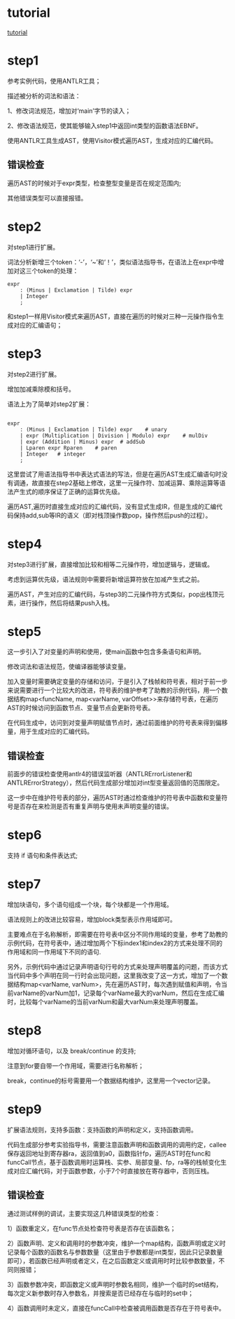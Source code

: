 # tutorial

[tutorial](https://decaf-lang.github.io/minidecaf-tutorial/)

# step1

参考实例代码，使用ANTLR工具；

描述被分析的词法和语法：

1、修改词法规范，增加对‘main’字节的读入；

2、修改语法规范，使其能够输入step1中返回int类型的函数语法EBNF。

使用ANTLR工具生成AST，使用Visitor模式遍历AST，生成对应的汇编代码。

## 错误检查

遍历AST的时候对于expr类型，检查整型变量是否在规定范围内;

其他错误类型可以直接报错。

# step2

对step1进行扩展。

词法分析新增三个token：‘-’，‘~’和‘！’，类似语法指导书，在语法上在expr中增加对这三个token的处理：

```
expr
    : (Minus | Exclamation | Tilde) expr
    | Integer
    ;
```
和step1一样用Visitor模式来遍历AST，直接在遍历的时候对三种一元操作指令生成对应的汇编语句；

# step3

对step2进行扩展。

增加加减乘除模和括号。

语法上为了简单对step2扩展：
```

expr                
    : (Minus | Exclamation | Tilde) expr    # unary
    | expr (Multiplication | Division | Modulo) expr    # mulDiv
    | expr (Addition | Minus) expr  # addSub
    | Lparen expr Rparen    # paren
    | Integer   # integer                       
    ;
```
这里尝试了用语法指导书中表达式语法的写法，但是在遍历AST生成汇编语句时没有调通，故直接在step2基础上修改，这里一元操作符、加减运算、乘除运算等语法产生式的顺序保证了正确的运算优先级。

遍历AST,遍历时直接生成对应的汇编代码，没有显式生成IR，但是生成的汇编代码保持add,sub等IR的语义（即对栈顶操作数pop，操作然后push的过程）。

# step4

对step3进行扩展，直接增加比较和相等二元操作符，增加逻辑与，逻辑或。

考虑到运算优先级，语法规则中需要将新增运算符放在加减产生式之前。

遍历AST，产生对应的汇编代码，与step3的二元操作符方式类似，pop出栈顶元素，进行操作，然后将结果push入栈。

# step5

这一步引入了对变量的声明和使用，使main函数中包含多条语句和声明。

修改词法和语法规范，使编译器能够读变量。

加入变量时需要确定变量的存储和访问，于是引入了栈帧和符号表，相对于前一步来说需要进行一个比较大的改进，符号表的维护参考了助教的示例代码，用一个数据结构map<funcName, map<varName, varOffset>>来存储符号表，在遍历AST的时候访问到函数节点、变量节点会更新符号表。

在代码生成中，访问到对变量声明赋值节点时，通过前面维护的符号表来得到偏移量，用于生成对应的汇编代码。

## 错误检查

前面步的错误检查使用antlr4的错误监听器（ANTLRErrorListener和ANTLRErrorStrategy），然后代码生成部分增加对int型变量返回值的范围限定。

这一步中在维护符号表的部分，遍历AST时通过检查维护的符号表中函数和变量符号是否存在来检测是否有重复声明与使用未声明变量的错误。

# step6

支持 if 语句和条件表达式;

# step7

增加块语句，多个语句组成一个块，每个块都是一个作用域。

语法规则上的改进比较容易，增加block类型表示作用域即可。

主要难点在于名称解析，即需要在符号表中区分不同作用域的变量，参考了助教的示例代码，在符号表中，通过增加两个下标index1和index2的方式来处理不同的作用域和同一作用域下不同的语句. 

另外，示例代码中通过记录声明语句行号的方式来处理声明覆盖的问题，而该方式当代码中多个声明在同一行时会出现问题，这里我改变了这一方式，增加了一个数据结构map<varName, varNum>，先在遍历AST时，每次遇到赋值和声明，令当前varName的varNum加1，记录每个varName最大的varNum，然后在生成汇编时，比较每个varName的当前varNum和最大varNum来处理声明覆盖。

# step8

增加对循环语句，以及 break/continue 的支持;

注意到for要自带一个作用域，需要进行名称解析；

break，continue的标号需要用一个数据结构维护，这里用一个vector记录。

# step9

扩展语法规则，支持多函数：支持函数的声明和定义，支持函数调用。

代码生成部分参考实验指导书，需要注意函数声明和函数调用的调用约定，callee保存返回地址到寄存器ra，返回值到a0，函数指针fp，遍历AST时在func和funcCall节点，基于函数调用时运算栈、实参、局部变量、fp，ra等的栈帧变化生成对应汇编代码，对于函数参数，小于7个时直接放在寄存器中，否则压栈。

## 错误检查

通过测试样例的调试，主要实现这几种错误类型的检查：

1）函数重定义，在func节点处检查符号表是否存在该函数名；

2）函数声明、定义和调用时的参数冲突，维护一个map结构，函数声明或定义时记录每个函数的函数名与参数数量（这里由于参数都是int类型，因此只记录数量即可），若函数已经声明或者定义，在之后函数定义或调用时时比较参数数量，不同则报错；

3）函数参数冲突，即函数定义或声明时参数名相同，维护一个临时的set结构，每次定义新参数时存入参数名，并搜索是否已经存在与临时的set中；

4）函数调用时未定义，直接在funcCall中检查被调用函数是否存在于符号表中。

